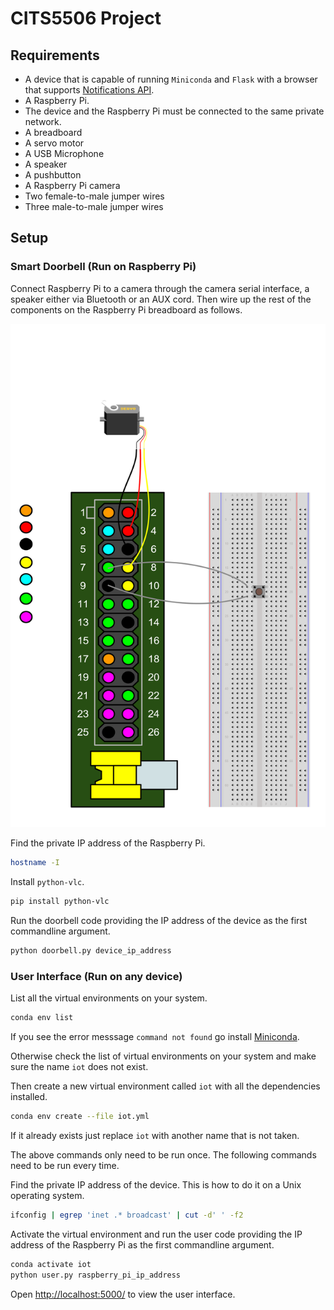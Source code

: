 # CITS5506 Project

## Requirements

* A device that is capable of running `Miniconda` and `Flask` with a browser that supports [Notifications API](https://developer.mozilla.org/en-US/docs/Web/API/Notifications_API#browser_compatibility).
* A Raspberry Pi.
* The device and the Raspberry Pi must be connected to the same private network.
* A breadboard
* A servo motor
* A USB Microphone
* A speaker
* A pushbutton
* A Raspberry Pi camera
* Two female-to-male jumper wires
* Three male-to-male jumper wires

## Setup

### Smart Doorbell (Run on Raspberry Pi)

Connect Raspberry Pi to a camera through the camera serial interface, a speaker either via Bluetooth or an AUX cord. Then wire up the rest of the components on the Raspberry Pi breadboard as follows.

![circuit](circuit.png)

Find the private IP address of the Raspberry Pi.

```bash
hostname -I
```

Install `python-vlc`.

```bash
pip install python-vlc
```

Run the doorbell code providing the IP address of the device as the first commandline argument.

```bash
python doorbell.py device_ip_address
```

### User Interface (Run on any device)

List all the virtual environments on your system.

```bash
conda env list
```

If you see the error messsage `command not found` go install [Miniconda](https://docs.conda.io/en/latest/miniconda.html).

Otherwise check the list of virtual environments on your system and make sure the name `iot` does not exist.

Then create a new virtual environment called `iot` with all the dependencies installed.

```bash
conda env create --file iot.yml
```

If it already exists just replace `iot` with another name that is not taken.

The above commands only need to be run once. The following commands need to be run every time.

Find the private IP address of the device. This is how to do it on a Unix operating system.

```bash
ifconfig | egrep 'inet .* broadcast' | cut -d' ' -f2
```

Activate the virtual environment and run the user code providing the IP address of the Raspberry Pi as the first commandline argument.

```bash
conda activate iot
python user.py raspberry_pi_ip_address
```

Open <http://localhost:5000/> to view the user interface.
